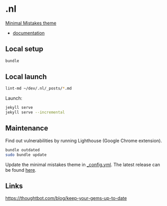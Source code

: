 # .nl

[Minimal Mistakes theme](https://github.com/mmistakes/minimal-mistakes)
- [documentation](https://mmistakes.github.io/minimal-mistakes/docs/quick-start-guide/)


## Local setup
```bash
bundle
```

## Local launch
```bash
lint-md ~/dev/.nl/_posts/*.md
```
Launch:
```bash
jekyll serve
jekyll serve --incremental
```

## Maintenance
Find out vulnerabilities by running Lighthouse (Google Chrome extension).
```bash
bundle outdated
sudo bundle update
```
Update the minimal mistakes theme in [_config.yml](_config.yml). The latest release can be found [here](https://mmistakes.github.io/minimal-mistakes/).

## Links
https://thoughtbot.com/blog/keep-your-gems-up-to-date

